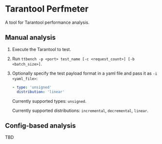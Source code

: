 # Tarantool Perfmeter

A tool for Tarantool performance analysis.

## Manual analysis

1. Execute the Tarantool to test.
2. Run `ttbench -p <port> test_name [-c <request_count>] [-b <batch_size>]`.
3. Optionally specify the test payload format in a yaml file and pass it as `-i <yaml_file>`:
   
   ```yaml
   - type: 'unsigned'
     distribution: 'linear'
   ```
   
   Currently supported types: `unsigned`.
   
   Currently supported distributions: `incremental`, `decremental`, `linear`.

## Config-based analysis

TBD

<!--
```yaml
---
  script: "memtx_empty.lua"
  request: "insert"
  space: "s"
  payload:
    - type: "unsigned"
      is_unique: true
    - type: "string"
      min_len: 1
      max_len: 16
  count: 1000000
  batch: 1000
```
-->
